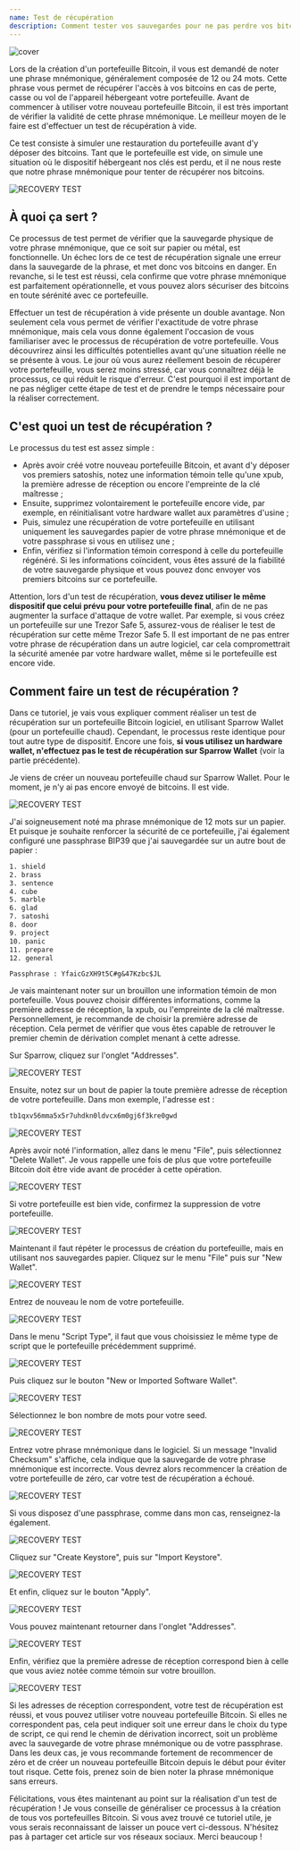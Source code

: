 ```yaml
---
name: Test de récupération
description: Comment tester vos sauvegardes pour ne pas perdre vos bitcoins ?
---
```

![cover](assets/cover.webp)

Lors de la création d'un portefeuille Bitcoin, il vous est demandé de noter une phrase mnémonique, généralement composée de 12 ou 24 mots. Cette phrase vous permet de récupérer l'accès à vos bitcoins en cas de perte, casse ou vol de l'appareil hébergeant votre portefeuille. Avant de commencer à utiliser votre nouveau portefeuille Bitcoin, il est très important de vérifier la validité de cette phrase mnémonique. Le meilleur moyen de le faire est d'effectuer un test de récupération à vide.

Ce test consiste à simuler une restauration du portefeuille avant d'y déposer des bitcoins. Tant que le portefeuille est vide, on simule une situation où le dispositif hébergeant nos clés est perdu, et il ne nous reste que notre phrase mnémonique pour tenter de récupérer nos bitcoins.

![RECOVERY TEST](assets/notext/01.webp)

## À quoi ça sert ?

Ce processus de test permet de vérifier que la sauvegarde physique de votre phrase mnémonique, que ce soit sur papier ou métal, est fonctionnelle. Un échec lors de ce test de récupération signale une erreur dans la sauvegarde de la phrase, et met donc vos bitcoins en danger. En revanche, si le test est réussi, cela confirme que votre phrase mnémonique est parfaitement opérationnelle, et vous pouvez alors sécuriser des bitcoins en toute sérénité avec ce portefeuille.

Effectuer un test de récupération à vide présente un double avantage. Non seulement cela vous permet de vérifier l'exactitude de votre phrase mnémonique, mais cela vous donne également l'occasion de vous familiariser avec le processus de récupération de votre portefeuille. Vous découvrirez ainsi les difficultés potentielles avant qu'une situation réelle ne se présente à vous. Le jour où vous aurez réellement besoin de récupérer votre portefeuille, vous serez moins stressé, car vous connaîtrez déjà le processus, ce qui réduit le risque d'erreur. C'est pourquoi il est important de ne pas négliger cette étape de test et de prendre le temps nécessaire pour la réaliser correctement.

## C'est quoi un test de récupération ?

Le processus du test est assez simple :
- Après avoir créé votre nouveau portefeuille Bitcoin, et avant d'y déposer vos premiers satoshis, notez une information témoin telle qu'une xpub, la première adresse de réception ou encore l'empreinte de la clé maîtresse ;
- Ensuite, supprimez volontairement le portefeuille encore vide, par exemple, en réinitialisant votre hardware wallet aux paramètres d'usine ;
- Puis, simulez une récupération de votre portefeuille en utilisant uniquement les sauvegardes papier de votre phrase mnémonique et de votre passphrase si vous en utilisez une ;
- Enfin, vérifiez si l'information témoin correspond à celle du portefeuille régénéré. Si les informations coïncident, vous êtes assuré de la fiabilité de votre sauvegarde physique et vous pouvez donc envoyer vos premiers bitcoins sur ce portefeuille.

Attention, lors d'un test de récupération, **vous devez utiliser le même dispositif que celui prévu pour votre portefeuille final**, afin de ne pas augmenter la surface d'attaque de votre wallet. Par exemple, si vous créez un portefeuille sur une Trezor Safe 5, assurez-vous de réaliser le test de récupération sur cette même Trezor Safe 5. Il est important de ne pas entrer votre phrase de récupération dans un autre logiciel, car cela compromettrait la sécurité amenée par votre hardware wallet, même si le portefeuille est encore vide.

## Comment faire un test de récupération ?

Dans ce tutoriel, je vais vous expliquer comment réaliser un test de récupération sur un portefeuille Bitcoin logiciel, en utilisant Sparrow Wallet (pour un portefeuille chaud). Cependant, le processus reste identique pour tout autre type de dispositif. Encore une fois, **si vous utilisez un hardware wallet, n'effectuez pas le test de récupération sur Sparrow Wallet** (voir la partie précédente).

Je viens de créer un nouveau portefeuille chaud sur Sparrow Wallet. Pour le moment, je n'y ai pas encore envoyé de bitcoins. Il est vide.

![RECOVERY TEST](assets/notext/02.webp)

J'ai soigneusement noté ma phrase mnémonique de 12 mots sur un papier. Et puisque je souhaite renforcer la sécurité de ce portefeuille, j'ai également configuré une passphrase BIP39 que j'ai sauvegardée sur un autre bout de papier :

```txt
1. shield
2. brass
3. sentence
4. cube
5. marble
6. glad
7. satoshi
8. door
9. project
10. panic
11. prepare
12. general
```

```text
Passphrase : YfaicGzXH9t5C#g&47Kzbc$JL
```

Je vais maintenant noter sur un brouillon une information témoin de mon portefeuille. Vous pouvez choisir différentes informations, comme la première adresse de réception, la xpub, ou l'empreinte de la clé maîtresse. Personnellement, je recommande de choisir la première adresse de réception. Cela permet de vérifier que vous êtes capable de retrouver le premier chemin de dérivation complet menant à cette adresse.

Sur Sparrow, cliquez sur l'onglet "Addresses".

![RECOVERY TEST](assets/notext/03.webp)

Ensuite, notez sur un bout de papier la toute première adresse de réception de votre portefeuille. Dans mon exemple, l'adresse est :

```txt
tb1qxv56mma5x5r7uhdkn0ldvcx6m0gj6f3kre0gwd
```

![RECOVERY TEST](assets/notext/04.webp)

Après avoir noté l'information, allez dans le menu "File", puis sélectionnez "Delete Wallet". Je vous rappelle une fois de plus que votre portefeuille Bitcoin doit être vide avant de procéder à cette opération.

![RECOVERY TEST](assets/notext/05.webp)

Si votre portefeuille est bien vide, confirmez la suppression de votre portefeuille.

![RECOVERY TEST](assets/notext/06.webp)

Maintenant il faut répéter le processus de création du portefeuille, mais en utilisant nos sauvegardes papier. Cliquez sur le menu "File" puis sur "New Wallet".

![RECOVERY TEST](assets/notext/07.webp)

Entrez de nouveau le nom de votre portefeuille.

![RECOVERY TEST](assets/notext/08.webp)

Dans le menu "Script Type", il faut que vous choisissiez le même type de script que le portefeuille précédemment supprimé.

![RECOVERY TEST](assets/notext/09.webp)

Puis cliquez sur le bouton "New or Imported Software Wallet".

![RECOVERY TEST](assets/notext/10.webp)

Sélectionnez le bon nombre de mots pour votre seed.

![RECOVERY TEST](assets/notext/11.webp)

Entrez votre phrase mnémonique dans le logiciel. Si un message "Invalid Checksum" s'affiche, cela indique que la sauvegarde de votre phrase mnémonique est incorrecte. Vous devrez alors recommencer la création de votre portefeuille de zéro, car votre test de récupération a échoué.

![RECOVERY TEST](assets/notext/12.webp)

Si vous disposez d'une passphrase, comme dans mon cas, renseignez-la également.

![RECOVERY TEST](assets/notext/13.webp)

Cliquez sur "Create Keystore", puis sur "Import Keystore".

![RECOVERY TEST](assets/notext/14.webp)

Et enfin, cliquez sur le bouton "Apply".

![RECOVERY TEST](assets/notext/15.webp)

Vous pouvez maintenant retourner dans l'onglet "Addresses".

![RECOVERY TEST](assets/notext/16.webp)

Enfin, vérifiez que la première adresse de réception correspond bien à celle que vous aviez notée comme témoin sur votre brouillon.

![RECOVERY TEST](assets/notext/17.webp)

Si les adresses de réception correspondent, votre test de récupération est réussi, et vous pouvez utiliser votre nouveau portefeuille Bitcoin. Si elles ne correspondent pas, cela peut indiquer soit une erreur dans le choix du type de script, ce qui rend le chemin de dérivation incorrect, soit un problème avec la sauvegarde de votre phrase mnémonique ou de votre passphrase. Dans les deux cas, je vous recommande fortement de recommencer de zéro et de créer un nouveau portefeuille Bitcoin depuis le début pour éviter tout risque. Cette fois, prenez soin de bien noter la phrase mnémonique sans erreurs.

Félicitations, vous êtes maintenant au point sur la réalisation d'un test de récupération ! Je vous conseille de généraliser ce processus à la création de tous vos portefeuilles Bitcoin. Si vous avez trouvé ce tutoriel utile, je vous serais reconnaissant de laisser un pouce vert ci-dessous. N'hésitez pas à partager cet article sur vos réseaux sociaux. Merci beaucoup !
